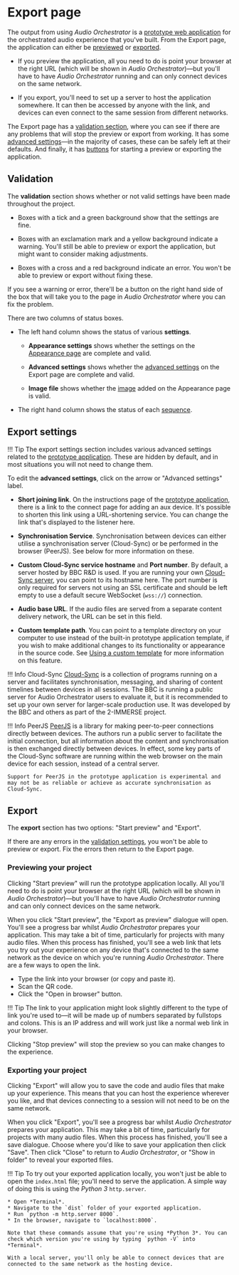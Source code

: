 # Export page

The output from using *Audio Orchestrator* is a [prototype web application](prototype.md) for the orchestrated audio experience that you've built. From the Export page, the application can either be [previewed](#export-preview) or [exported](#export-export).

* If you preview the application, all you need to do is point your browser at the right URL (which will be shown in *Audio Orchestrator*)—but you'll have to have *Audio Orchestrator* running and can only connect devices on the same network.

* If you export, you'll need to set up a server to host the application somewhere. It can then be accessed by anyone with the link, and devices can even connect to the same session from different networks.

The Export page has a [validation section](export.md#export-validation), where you can see if there are any problems that will stop the preview or export from working. It has some [advanced settings](export.md#export-settings)—in the majority of cases, these can be safely left at their defaults. And finally, it has [buttons](export.md#export-buttons) for starting a preview or exporting the application.

<a name="export-validation"></a>
## Validation

The **validation** section shows whether or not valid settings have been made throughout the project.

* Boxes with a tick and a green background show that the settings are fine.

* Boxes with an exclamation mark and a yellow background indicate a warning. You'll still be able to preview or export the application, but might want to consider making adjustments.

* Boxes with a cross and a red background indicate an error. You won't be able to preview or export without fixing these.  

If you see a warning or error, there'll be a button on the right hand side of the box that will take you to the page in *Audio Orchestrator* where you can fix the problem.

There are two columns of status boxes.

* The left hand column shows the status of various **settings**.

    * **Appearance settings** shows whether the settings on the [Appearance page](appearance.md) are complete and valid.

    * **Advanced settings** shows whether the [advanced settings](#export-settings) on the Export page are complete and valid.

    * **Image file** shows whether the [image](appearance.md#cover-image) added on the Appearance page is valid.

* The right hand column shows the status of each [sequence](sequences.md).


<a name="export-settings"></a>
## Export settings

!!! Tip
    The export settings section includes various advanced settings related to the [prototype application](prototype.md). These are hidden by default, and in most situations you will not need to change them.

To edit the **advanced settings**, click on the arrow or "Advanced settings" label.

* **Short joining link**. On the instructions page of the [prototype application](prototype.md), there is a link to the connect page for adding an aux device. It's possible to shorten this link using a URL-shortening service. You can change the link that's displayed to the listener here.

* **Synchronisation Service**. Synchronisation between devices can either utilise a synchronisation server (Cloud-Sync) or be performed in the browser (PeerJS). See below for more information on these.

* **Custom Cloud-Sync service hostname** and **Port number**. By default, a server hosted by BBC R&D is used. If you are running your own [Cloud-Sync server](https://github.com/2-IMMERSE/cloud-sync), you can point to its hostname here. The port number is only required for servers not using an SSL certificate and should be left empty to use a default secure WebSocket (`wss://`) connection.

* **Audio base URL**. If the audio files are served from a separate content delivery network, the URL can be set in this field.

* **Custom template path**. You can point to a template directory on your computer to use instead of the built-in prototype application template, if you wish to make additional changes to its functionality or appearance in the source code. See [Using a custom template](custom-template.md) for more information on this feature.

!!! Info Cloud-Sync
    [Cloud-Sync](https://github.com/2-IMMERSE/cloud-sync) is a collection of programs running on a server and facilitates synchronisation, messaging, and sharing of content timelines between devices in all sessions. The BBC is running a public server for Audio Orchestrator users to evaluate it, but it is recommended to set up your own server for larger-scale production use. It was developed by the BBC and others as part of the 2-IMMERSE project.

!!! Info PeerJS
    [PeerJS](https://peerjs.com/) is a library for making peer-to-peer connections directly between devices. The authors run a public server to facilitate the initial connection, but all information about the content and synchronisation is then exchanged directly between devices. In effect, some key parts of the Cloud-Sync software are running within the web browser on the main device for each session, instead of a central server.

    Support for PeerJS in the prototype application is experimental and may not be as reliable or achieve as accurate synchronisation as Cloud-Sync.

<a name="export-buttons"></a>
## Export

The **export** section has two options: "Start preview" and "Export".

If there are any errors in the [validation settings](#export-validation), you won't be able to preview or export. Fix the errors then return to the Export page.

<a name="export-preview"></a>
### Previewing your project

Clicking "Start preview" will run the prototype application locally. All you'll need to do is point your browser at the right URL (which will be shown in *Audio Orchestrator*)—but you'll have to have *Audio Orchestrator* running and can only connect devices on the same network.

When you click "Start preview", the "Export as preview" dialogue will open. You'll see a progress bar whilst *Audio Orchestrator* prepares your application. This may take a bit of time, particularly for projects with many audio files. When this process has finished, you'll see a web link that lets you try out your experience on any device that's connected to the same network as the device on which you're running *Audio Orchestrator*. There are a few ways to open the link.

* Type the link into your browser (or copy and paste it).
* Scan the QR code.
* Click the "Open in browser" button.

!!! Tip
    The link to your application might look slightly different to the type of link you're used to—it will be made up of numbers separated by fullstops and colons. This is an IP address and will work just like a normal web link in your browser.

Clicking "Stop preview" will stop the preview so you can make changes to the experience.

<a name="export-export"></a>
### Exporting your project

Clicking "Export" will allow you to save the code and audio files that make up your experience. This means that you can host the experience wherever you like, and that devices connecting to a session will not need to be on the same network.

When you click "Export", you'll see a progress bar whilst *Audio Orchestrator* prepares your application. This may take a bit of time, particularly for projects with many audio files. When this process has finished, you'll see a save dialogue. Choose where you'd like to save your application then click "Save". Then click "Close" to return to *Audio Orchestrator*, or "Show in folder" to reveal your exported files.

!!! Tip
    To try out your exported application locally, you won't just be able to open the `index.html` file; you'll need to serve the application. A simple way of doing this is using the *Python 3* `http.server`.

    * Open *Terminal*.
    * Navigate to the `dist` folder of your exported application.
    * Run `python -m http.server 8000`.
    * In the browser, navigate to `localhost:8000`.

    Note that these commands assume that you're using *Python 3*. You can check which version you're using by typing `python -V` into *Terminal*.

    With a local server, you'll only be able to connect devices that are connected to the same network as the hosting device.
